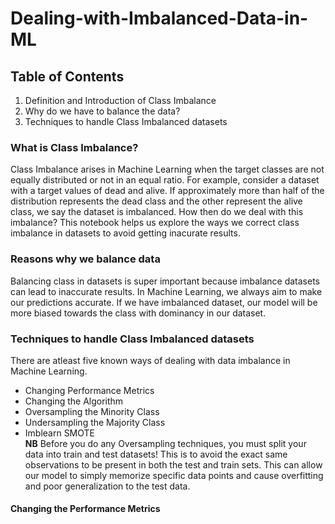 # Dealing-with-Imbalanced-Data-in-ML
## Table of Contents
1. Definition and Introduction of Class Imbalance
2. Why do we have to balance the data?
3. Techniques to handle Class Imbalanced datasets
### What is Class Imbalance?
Class Imbalance arises in Machine Learning when the target classes are not equally distributed or not in an equal ratio. For example, consider a dataset with a target values of dead and alive. If approximately more than half of the distribution represents the dead class and the other represent the alive class, we say the dataset is imbalanced. How then do we deal with this imbalance? This notebook helps us explore the ways we correct class imbalance in datasets to avoid getting inacurate results.
### Reasons why we balance data
Balancing class in datasets is super important because imbalance datasets can lead to inaccurate results. In Machine Learning, we always aim to make our predictions accurate. If we have imbalanced dataset, our model will be more biased towards the class with dominancy in our dataset.
### Techniques to handle Class Imbalanced datasets
There are atleast five known ways of dealing with data imbalance in Machine Learning.
 - Changing Performance Metrics
 - Changing the Algorithm
 - Oversampling the Minority Class
 - Undersampling the Majority Class
 - Imblearn SMOTE<br>
 <strong>NB</strong> Before you do any Oversampling techniques, you must split your data into train and test datasets! This is to avoid the exact same observations to be present in both the test and train sets. This can allow our model to simply memorize specific data points and cause overfitting and poor generalization to the test data.

#### Changing the Performance Metrics
